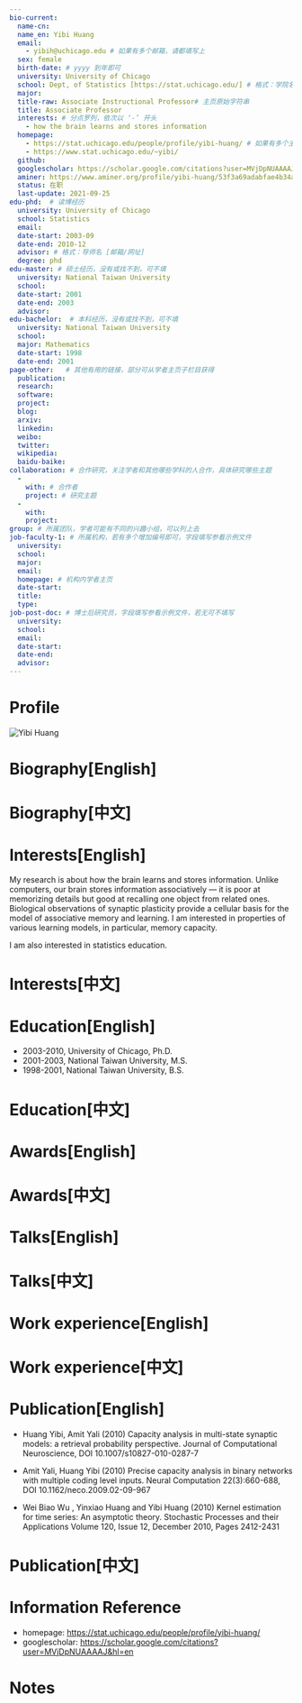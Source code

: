 ```yaml
---
bio-current:
  name-cn: 
  name_en: Yibi Huang
  email: 
    - yibih@uchicago.edu # 如果有多个邮箱，请都填写上
  sex: female
  birth-date: # yyyy 到年即可
  university: University of Chicago 
  school: Dept, of Statistics [https://stat.uchicago.edu/] # 格式：学院名称[学院官网链接]
  major: 
  title-raw: Associate Instructional Professor# 主页原始字符串
  title: Associate Professor
  interests: # 分点罗列，依次以 ‘-’ 开头
    - how the brain learns and stores information
  homepage: 
    - https://stat.uchicago.edu/people/profile/yibi-huang/ # 如果有多个主页，请都填写上
    - https://www.stat.uchicago.edu/~yibi/
  github: 
  googlescholar: https://scholar.google.com/citations?user=MVjDpNUAAAAJ&hl=en
  aminer: https://www.aminer.org/profile/yibi-huang/53f3a69adabfae4b34add6d6
  status: 在职
  last-update: 2021-09-25
edu-phd:  # 读博经历
  university: University of Chicago
  school: Statistics
  email: 
  date-start: 2003-09
  date-end: 2010-12
  advisor: # 格式：导师名 [邮箱/网址]
  degree: phd
edu-master: # 硕士经历，没有或找不到，可不填
  university: National Taiwan University
  school: 
  date-start: 2001
  date-end: 2003
  advisor:
edu-bachelor:  # 本科经历，没有或找不到，可不填
  university: National Taiwan University
  school: 
  major: Mathematics
  date-start: 1998
  date-end: 2001
page-other:   # 其他有用的链接，部分可从学者主页子栏目获得
  publication: 
  research: 
  software: 
  project: 
  blog: 
  arxiv: 
  linkedin: 
  weibo:
  twitter:
  wikipedia:
  baidu-baike:
collaboration: # 合作研究，关注学者和其他哪些学科的人合作，具体研究哪些主题
  - 
    with: # 合作者
    project: # 研究主题
  - 
    with: 
    project: 
group: # 所属团队，学者可能有不同的兴趣小组，可以列上去
job-faculty-1: # 所属机构，若有多个增加编号即可，字段填写参看示例文件
  university: 
  school: 
  major: 
  email: 
  homepage: # 机构内学者主页
  date-start: 
  title: 
  type: 
job-post-doc: # 博士后研究员，字段填写参看示例文件，若无可不填写
  university: 
  school: 
  email: 
  date-start: 
  date-end: 
  advisor: 
---
```


# Profile

![Yibi Huang](https://d3qi0qp55mx5f5.cloudfront.net/stat/i/people/Faculty/Huang_Yibi_600x600.jpg?mtime=1565184582)

# Biography[English]

# Biography[中文]

# Interests[English]

My research is about how the brain learns and stores information. Unlike computers, our brain stores information associatively — it is poor at memorizing details but good at recalling one object from related ones. Biological observations of synaptic plasticity provide a cellular basis for the model of associative memory and learning. I am interested in properties of various learning models, in particular, memory capacity.

I am also interested in statistics education. 

# Interests[中文]

# Education[English]

- 2003-2010, University of Chicago, Ph.D.
- 2001-2003, National Taiwan University, M.S.
- 1998-2001, National Taiwan University, B.S.

# Education[中文]

# Awards[English]

# Awards[中文]

# Talks[English]

# Talks[中文]

# Work experience[English]

# Work experience[中文]

# Publication[English]

- Huang Yibi, Amit Yali (2010) Capacity analysis in multi-state synaptic models: a retrieval probability perspective. Journal of Computational Neuroscience, DOI 10.1007/s10827-010-0287-7 

- Amit Yali, Huang Yibi (2010) Precise capacity analysis in binary networks with multiple coding level inputs. Neural Computation 22(3):660-688, DOI 10.1162/neco.2009.02-09-967 

- Wei Biao Wu , Yinxiao Huang and Yibi Huang (2010) Kernel estimation for time series: An asymptotic theory. Stochastic Processes and their Applications Volume 120, Issue 12, December 2010, Pages 2412-2431 

# Publication[中文]

# Information Reference

- homepage: https://stat.uchicago.edu/people/profile/yibi-huang/
- googlescholar: https://scholar.google.com/citations?user=MVjDpNUAAAAJ&hl=en

# Notes
